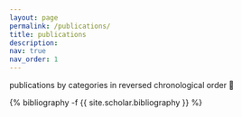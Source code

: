 ```yaml
---
layout: page
permalink: /publications/
title: publications
description: 
nav: true
nav_order: 1
---
```

<!-- _pages/publications.md -->

publications by categories in reversed chronological order :book: 
<div class="publications">

{% bibliography -f {{ site.scholar.bibliography }} %}

</div>

